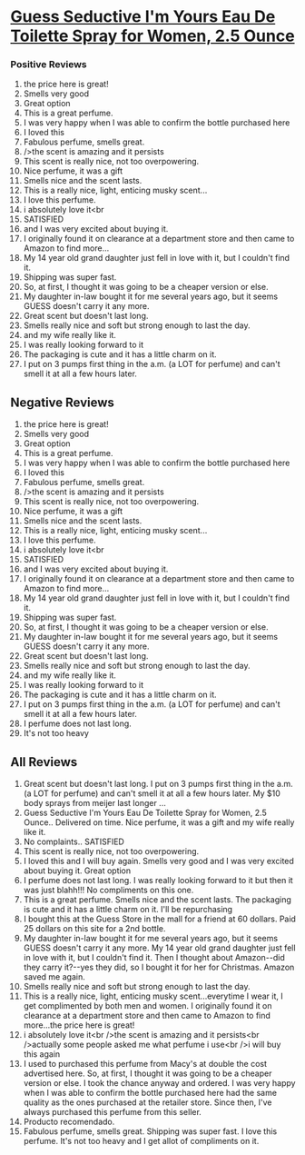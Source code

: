 # [Guess Seductive I&#x27;m Yours Eau De Toilette Spray for Women, 2.5 Ounce](https://products.checkmycream.com/products/Guess-Seductive-I&#x27;m-Yours-Eau-De-Toilette-Spray-for-Women-2.5-Ounce.html)

### Positive Reviews

<ol>
      <li>the price here is great!</li>
      <li>Smells very good</li>
      <li>Great option</li>
      <li>This is a great perfume.</li>
      <li>I was very happy when I was able to confirm the bottle purchased here</li>
      <li>I loved this</li>
      <li>Fabulous perfume, smells great.  </li>
      <li>/&gt;the scent is amazing and it persists</li>
      <li>This scent is really nice, not too overpowering.</li>
      <li>Nice perfume, it was a gift</li>
      <li>Smells nice and the scent lasts.</li>
      <li>This is a really nice, light, enticing musky scent...</li>
      <li>I love this perfume.  </li>
      <li>i absolutely love it&lt;br</li>
      <li>SATISFIED</li>
      <li>and I was very excited about buying it.</li>
      <li>I originally found it on clearance at a department store and then came to Amazon to find more...</li>
      <li>My 14 year old grand daughter just fell in love with it, but I couldn&#x27;t find it.  </li>
      <li>Shipping was super fast.  </li>
      <li>So, at first, I thought it was going to be a cheaper version or else.  </li>
      <li>My daughter in-law bought it for me several years ago, but it seems GUESS doesn&#x27;t carry it any more.  </li>
      <li>Great scent but doesn&#x27;t last long.  </li>
      <li>Smells really nice and soft but strong enough to last the day.</li>
      <li>and my wife really like it.</li>
      <li>I was really looking forward to it</li>
      <li>The packaging is cute and it has a little charm on it.</li>
      <li>I put on 3 pumps first thing in the a.m. (a LOT for perfume) and can&#x27;t smell it at all a few hours later.  </li>
</ol>


<h2>Negative Reviews</h2>
<ol>
<li> the price here is great!</li>
<li> Smells very good</li>
<li> Great option</li>
<li> This is a great perfume.</li>
<li> I was very happy when I was able to confirm the bottle purchased here</li>
<li> I loved this</li>
<li> Fabulous perfume, smells great.  </li>
<li> /&gt;the scent is amazing and it persists</li>
<li> This scent is really nice, not too overpowering.</li>
<li> Nice perfume, it was a gift</li>
<li> Smells nice and the scent lasts.</li>
<li> This is a really nice, light, enticing musky scent...</li>
<li> I love this perfume.  </li>
<li> i absolutely love it&lt;br</li>
<li> SATISFIED</li>
<li> and I was very excited about buying it.</li>
<li> I originally found it on clearance at a department store and then came to Amazon to find more...</li>
<li> My 14 year old grand daughter just fell in love with it, but I couldn&#x27;t find it.  </li>
<li> Shipping was super fast.  </li>
<li> So, at first, I thought it was going to be a cheaper version or else.  </li>
<li> My daughter in-law bought it for me several years ago, but it seems GUESS doesn&#x27;t carry it any more.  </li>
<li> Great scent but doesn&#x27;t last long.  </li>
<li> Smells really nice and soft but strong enough to last the day.</li>
<li> and my wife really like it.</li>
<li> I was really looking forward to it</li>
<li> The packaging is cute and it has a little charm on it.</li>
<li> I put on 3 pumps first thing in the a.m. (a LOT for perfume) and can&#x27;t smell it at all a few hours later.  </li>
<li> I perfume does not last long.  </li>
<li> It&#x27;s not too heavy</li>
</ol>

<h2>All Reviews</h2>

<ol>
    <li> Great scent but doesn&#x27;t last long.  I put on 3 pumps first thing in the a.m. (a LOT for perfume) and can&#x27;t smell it at all a few hours later.  My $10 body sprays from meijer last longer ...</li>
    <li> Guess Seductive I&#x27;m Yours Eau De Toilette Spray for Women, 2.5 Ounce.. Delivered on time. Nice perfume, it was a gift and my wife really like it.</li>
    <li> No complaints.. SATISFIED</li>
    <li> This scent is really nice, not too overpowering.</li>
    <li> I loved this and I will buy again. Smells very good and I was very excited about buying it. Great option</li>
    <li> I perfume does not last long.  I was really looking forward to it but then it was just blahh!!!  No compliments on this one.</li>
    <li> This is a great perfume. Smells nice and the scent lasts. The packaging is cute and it has a little charm on it. I&#x27;ll be repurchasing</li>
    <li> I bought this at the Guess Store in the mall for a friend at 60 dollars. Paid 25 dollars on this site for a 2nd bottle.</li>
    <li> My daughter in-law bought it for me several years ago, but it seems GUESS doesn&#x27;t carry it any more.  My 14 year old grand daughter just fell in love with it, but I couldn&#x27;t find it.  Then I thought about Amazon--did they carry it?--yes they did, so I bought it for her for Christmas.  Amazon saved me again.</li>
    <li> Smells really nice and soft but strong enough to last the day.</li>
    <li> This is a really nice, light, enticing musky scent...everytime I wear it, I get complimented by both men and women.  I originally found it on clearance at a department store and then came to Amazon to find more...the price here is great!</li>
    <li> i absolutely love it&lt;br /&gt;the scent is amazing and it persists&lt;br /&gt;actually some people asked me what perfume i use&lt;br /&gt;i will buy this again</li>
    <li> I used to purchased this perfume from Macy&#x27;s at double the cost advertised here.  So, at first, I thought it was going to be a cheaper version or else.  I took the chance anyway and ordered.  I was very happy when I was able to confirm the bottle purchased here had the same quality as the ones purchased at the retailer store.  Since then, I&#x27;ve always purchased this perfume from this seller.</li>
    <li> Producto recomendado.</li>
    <li> Fabulous perfume, smells great.  Shipping was super fast.  I love this perfume.  It&#x27;s not too heavy and I get allot of compliments on it.</li>
</ol>




